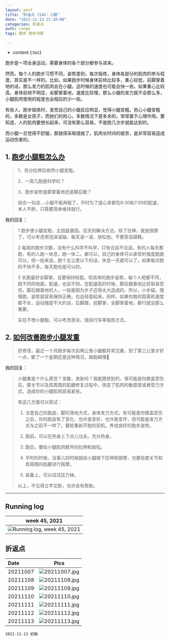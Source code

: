 ```yaml
---
layout: post
title: "折返点 2145｜小腿"
date: "2021-11-13 21:30:00"
categories: 折返点
auth: conge
tags: 跑步 跑步问答

---
```

* content
{:toc}

跑步是一项全身运动，需要身体的各个部分都参与进来。

然而，每个人的跑步习惯不同，姿势差别，每次锻炼，身体各部分的肌肉的参与程度，其实是不一样的。比如，如果跑步时候身体前倾比较多，重心较低，前脚掌着地的话，那么发力的肌肉会在小腿。这时候的速度也可能会快一些。如果重心比较高，身体前倾不明显，全脚掌着地，速度比较慢，那么小腿的发力就不会那么多，小腿肌肉使用的程度也会相应的少一些。

有些人，跑步锻炼时，发觉自己的小腿反应明显，觉得小腿变粗。担心小腿变粗的，多数是女孩子，而她们的担心，多数情况下是多余的，常常属于心理作用。要知道，人的肌肉要想长起来，可没有那么容易，不是跑几次步就能达到的。

而小腿一旦觉得不舒服，那就得采取措施了。肌肉长时间的疲劳，是非常容易造成运动伤害的。





## 1. [跑步小腿粗怎么办](https://douc.cc/0yDEjH)

> 1、充分拉伸后依然小腿变粗。
> 
> 2、一周几跑是科学的？
> 
> 3、跑步姿势是脚掌着地还是脚后跟？
> 
> 综合一句话….小腿不能再粗了，平时为了提心率都在6:30和7:00的配速，本人不胖，只需要简单维持就行。

我的回复：

>  1 跑步使小腿变粗，主因是基因。后天的解决方法，除了拉伸，就是按摩了，可以考虑用泡沫滚轴，每天滚一滚，放松他。不要穿高跟鞋。
>  
>  2 每周的跑步次数，没有什么科学不科学，只有合适不合适。有的人每天都跑，有的人跑一休息，跑一休二。都可以，自己的身体可以承受的强度跑就可以。但一般来说，跑个五公里以下的话，休息一天就可以了。如果每次跑的不快不多，每天跑也是可以的。
>  
>  3 长跑最好全脚掌，且要保持轻盈。但具体的跑步姿势，每个人呢都不同，跑不同的地面，配速，也会不同。在配速高的时候，脚后跟着地比较容易受伤。脚后跟着地的人，一般是因为步子迈得太大造成的。所以，小步幅，慢慢跑，姿势就容易保持正确，也会轻盈起来。同样，如果你跑的距离和速度都不长，运动强度不大的话，后脚跟，前脚掌，全脚掌着地，都行就没那么重要。
>  
>  实在不想小腿粗，可以考虑游泳，骑自行车等锻炼方式。


## 2. [如何改善跑步小腿发重 ](https://douc.cc/4jc4vF)

> 好奇怪，最近一个月跑步每次前两公里小腿都异常沉重，到了第三公里才好一点，歇了一个星期还是这种情况，越跑越慢🤣

我的回复：

> 小腿重是个什么感觉？发酸，发胀吗？我能猜想到的，很可能是你膝盖受伤后，膝关节以及其周围的肌腱修复过程中，改变了肌肉的敏感度或者受力方式，造成你的小腿肌肉容易紧张。
> 
> 有这几方面可以尝试：
> 
> 1. 注意自己的跑姿，脚的落地方式，身体发力方式。有可能是你膝盖受伤之后，你的跑姿有了变化，也许是变好，也许是变坏，但可能是发力方式与之前不一样了。要趁重新开跑的契机，养成良好的跑步姿势。
> 
> 2. 跑前，可以在热身上下点儿功夫。充分热身。
> 
> 3. 跑后，要给小腿肌肉额外的拉伸和放松。
> 
> 4. 平时的时候，没事儿的时候就给小腿做下拉伸和按摩，也要给膝关节和其周围的肌腱进行按摩。
> 
> 5. 装备上，可以试试压力袜。
> 
> 以上，不见得立竿见影，也许会有帮助。

----

## Running log

|week 45, 2021|
|:----:|
|![Running log, week 45, 2021](/assets/images/折返点/2021_wk45.png)|


## 折返点

|Date|Pics|
|:----|:----:|
|20211007|![20211007.jpg](/assets/images/折返点/20211007.jpg)  |
|20211108|![20211108.jpg](/assets/images/折返点/20211108.jpg)  |
|20211109|![20211109.jpg](/assets/images/折返点/20211109.jpg)  |
|20211110|![20211110.jpg](/assets/images/折返点/20211110.jpg)  |
|20211111|![20211111.jpg](/assets/images/折返点/20211111.jpg)  |
|20211112|![20211112.jpg](/assets/images/折返点/20211112.jpg)  |
|20211113|![20211113.jpg](/assets/images/折返点/20211113.jpg)  |


```
2021-11-13 初稿
```